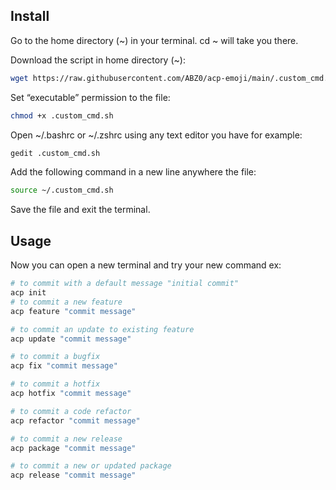 ## Install

Go to the home directory (~) in your terminal. cd ~ will take you there.

Download the script in home directory (~):

```sh
wget https://raw.githubusercontent.com/ABZ0/acp-emoji/main/.custom_cmd.sh
```

Set “executable” permission to the file:

```sh
chmod +x .custom_cmd.sh
```

Open ~/.bashrc or ~/.zshrc using any text editor you have for example:

```sh
gedit .custom_cmd.sh
```

Add the following command in a new line anywhere the file:

```sh
source ~/.custom_cmd.sh
```

Save the file and exit the terminal.

## Usage

Now you can open a new terminal and try your new command ex:

```sh
# to commit with a default message "initial commit"
acp init
# to commit a new feature
acp feature "commit message"

# to commit an update to existing feature
acp update "commit message"

# to commit a bugfix
acp fix "commit message"

# to commit a hotfix
acp hotfix "commit message"

# to commit a code refactor
acp refactor "commit message"

# to commit a new release
acp package "commit message"

# to commit a new or updated package
acp release "commit message"
```
